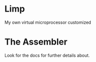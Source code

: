 # Limp

My own virtual microprocessor customized

# The Assembler

Look for the docs for further details about.
